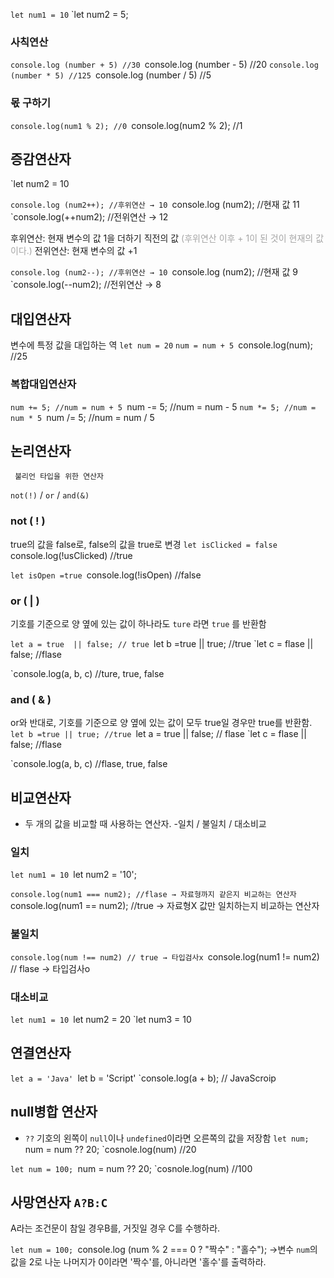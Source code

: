`let num1 = 10`
`let num2 = 5;

### 사칙연산
`console.log (number + 5) //30
`console.log (number - 5) //20
`console.log (number * 5) //125
`console.log (number / 5) //5

### 몫 구하기
`console.log(num1 % 2); //0
`console.log(num2 % 2); //1


## 증감연산자
`let num2 = 10

`console.log (num2++); //후위연산 → 10
`console.log (num2); //현재 값 11
`console.log(++num2); //전위연산 → 12

후위연산: 현재 변수의 값 1을 더하기 직전의 값 <font color="#a5a5a5">(후위연산 이후 + 1이 된 것이 현재의 값이다.)</font>
전위연산: 현재 변수의 값 +1

`console.log (num2--); //후위연산 → 10
`console.log (num2); //현재 값 9
`console.log(--num2); //전위연산 → 8

## 대입연산자
변수에 특정 값을 대입하는 역
`let num = 20`
`num = num + 5
`console.log(num); //25

### 복합대입연산자
`num += 5; //num = num + 5
`num -= 5; //num = num - 5
`num *= 5; //num = num * 5
`num /= 5; //num = num / 5


## 논리연산자
	 불리언 타입을 위한 연산자
`not(!)`  / `or` / `and(&)`

### not ( ! )
true의 값을 false로, false의 값을 true로 변경
`let isClicked = false 
`console.log(!usClicked) //true

`let isOpen =true
`console.log(!isOpen) //false

### or ( | )
기호를 기준으로 양 옆에 있는 값이 하나라도 `ture` 라면 `true` 를 반환함

`let a = true  || false; // true
`let b =true || true; //true
`let c = flase || false; //flase

`console.log(a, b, c) //ture, true, false

### and ( & )
or와 반대로, 기호를 기준으로 양 옆에 있는 값이 모두 true일 경우만 true를 반환함.
`let b =true || true; //true
`let a = true  || false; // flase
`let c = flase || false; //flase

`console.log(a, b, c) //flase, true, false


## 비교연산자
- 두 개의 값을 비교할 때 사용하는 연산자. 
	-일치 / 불일치 / 대소비교

### 일치
`let num1 = 10
`let num2 = '10';

`console.log(num1 === num2); //flase → 자료형까지 같은지 비교하는 연산자
`console.log(num1 == num2); //true → 자료형X 값만 일치하는지 비교하는 연산자

### 불일치

`console.log(num !== num2) // true → 타입검사x
`console.log(num1 != num2) // flase → 타입검사o

### 대소비교
`let num1 = 10
`let num2 = 20
`let num3 = 10


## 연결연산자
`let a = 'Java'
`let b = 'Script'
`console.log(a + b); // JavaScroip


## null병합 연산자
- `??` 기호의 왼쪽이  `null`이나 `undefined`이라면 오른쪽의 값을 저장함
`let num;
`num = num ?? 20;
`cosnole.log(num) //20

`let num = 100;
`num = num ?? 20; 
`cosnole.log(num) //100


## 사망연산자 `A?B:C`
A라는 조건문이 참일 경우B를, 거짓일 경우 C를 수행하라.

`let num = 100;
`console.log (num % 2 === 0 ? "짝수" : "홀수");
→변수 `num`의 값을 2로 나눈 나머지가 0이라면 '짝수'를, 아니라면 '홀수'를 출력하라.